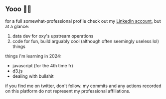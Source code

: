 ## Yooo 👋🏽

for a full somewhat-professional profile check out my [LinkedIn account](https://www.linkedin.com/in/rahmatashari/), but at a glance:

1. data dev for oxy's upstream operations
2. code for fun, build arguably cool (although often seemingly useless lol) things

things i'm learning in 2024: 
- javascript (for the 4th time fr)
- d3.js
- dealing with bullshit

if you find me on twitter, don't follow. my commits and any actions recorded on this platform do not represent my professional affiliations. 
